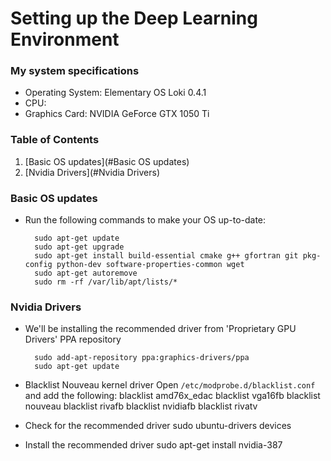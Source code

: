 # Setting up the Deep Learning Environment

### My system specifications
* Operating System: Elementary OS Loki 0.4.1
* CPU: 
* Graphics Card: NVIDIA GeForce GTX 1050 Ti

### Table of Contents
1. [Basic OS updates](#Basic OS updates)
2. [Nvidia Drivers](#Nvidia Drivers)

### Basic OS updates
* Run the following commands to make your OS up-to-date:

        sudo apt-get update
        sudo apt-get upgrade
        sudo apt-get install build-essential cmake g++ gfortran git pkg-config python-dev software-properties-common wget
        sudo apt-get autoremove
        sudo rm -rf /var/lib/apt/lists/*

### Nvidia Drivers
* We'll be installing the recommended driver from 'Proprietary GPU Drivers' PPA repository

        sudo add-apt-repository ppa:graphics-drivers/ppa
        sudo apt-get update
* Blacklist Nouveau kernel driver
Open `/etc/modprobe.d/blacklist.conf` and add the following:
        blacklist amd76x_edac
        blacklist vga16fb
        blacklist nouveau
        blacklist rivafb
        blacklist nvidiafb
        blacklist rivatv
* Check for the recommended driver
        sudo ubuntu-drivers devices
* Install the recommended driver
        sudo apt-get install nvidia-387
